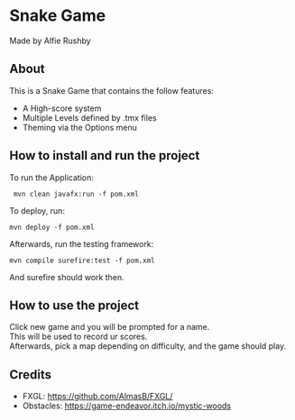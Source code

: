 # Snake Game
Made by Alfie Rushby
## About
This is a Snake Game that contains the follow features:
- A High-score system 
- Multiple Levels defined by .tmx files
- Theming via the Options menu
## How to install and run the project
To run the Application:

     mvn clean javafx:run -f pom.xml

To deploy, run:

    mvn deploy -f pom.xml

Afterwards, run the testing framework:

    mvn compile surefire:test -f pom.xml

And surefire should work then.

## How to use the project 
Click new game and you will be prompted for a name. <br> 
This will be used to record ur scores.  <br>
Afterwards, pick a map depending on difficulty, and the game should play.

## Credits
- FXGL: https://github.com/AlmasB/FXGL/
- Obstacles: https://game-endeavor.itch.io/mystic-woods